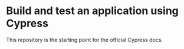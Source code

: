 # Build and test an application using Cypress

This repository is the starting point for the official Cypress docs.
